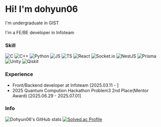 # Hi! I'm dohyun06
I'm undergraduate in GIST

I'm a FE/BE developer in Infoteam


### Skill
![C](https://img.shields.io/badge/C-A8B9CC?style=flat&logo=c&logoColor=white)
![C++](https://img.shields.io/badge/C++-00599C?style=flat&logo=cplusplus&logoColor=white)
![Python](https://img.shields.io/badge/Python-3776AB?style=flat&logo=python&logoColor=white)
![JS](https://img.shields.io/badge/JavaScript-F7DF1E?style=flat&logo=javascript&logoColor=white)
![TS](https://img.shields.io/badge/TypeScript-3178C6?style=flat&logo=typescript&logoColor=white)
![React](https://img.shields.io/badge/React-61DAFB?style=flat&logo=react&logoColor=white)
![Socket.io](https://img.shields.io/badge/Socket.io-010101?style=flat&logo=socketdotio&logoColor=white)
![NestJS](https://img.shields.io/badge/NestJS-E0234E?style=flat&logo=nestjs&logoColor=white)
![Prisma](https://img.shields.io/badge/Prisma-2D3748?style=flat&logo=prisma&logoColor=white)
![Unity](https://img.shields.io/badge/Unity-FFFFFF?style=flat&logo=unity&logoColor=black)
![Qiskit](https://img.shields.io/badge/Qiskit-6929C4?style=flat&logo=qiskit&logoColor=white)

### Experience
- Front/Backend developer at Infoteam [2025.03.11 - ]
- 2025 Quantum Compution Hackathon Problem3 2nd Place(Mentor Award) [2025.06.29 - 2025.07.01]


### Info
![Dohyun06's GitHub stats](https://github-readme-stats.vercel.app/api?username=dohyun06\&bg_color=30,e96443,904e95\&title_color=fff\&text_color=fff)
[![Solved.ac Profile](http://mazassumnida.wtf/api/v2/generate_badge?boj=hyun4you2006)](https://solved.ac/hyun4you2006/)

